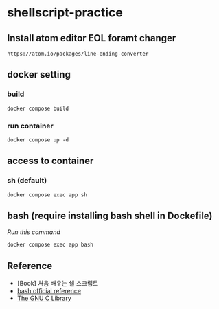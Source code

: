 # shellscript-practice


## Install atom editor EOL foramt changer
```
https://atom.io/packages/line-ending-converter
```

## docker setting
### build
```
docker compose build
```
### run container
```
docker compose up -d
```

## access to container
### sh (default)
```
docker compose exec app sh
```

## bash (require installing bash shell in Dockefile)
*Run this command*
```
docker compose exec app bash
```

## Reference
- \[Book\] 처음 배우는 쉘 스크립트
- [bash official reference](http://www.gnu.org/software/bash/manual/bash.html)
- [The GNU C Library](https://www.gnu.org/software/libc/manual/html_node)
